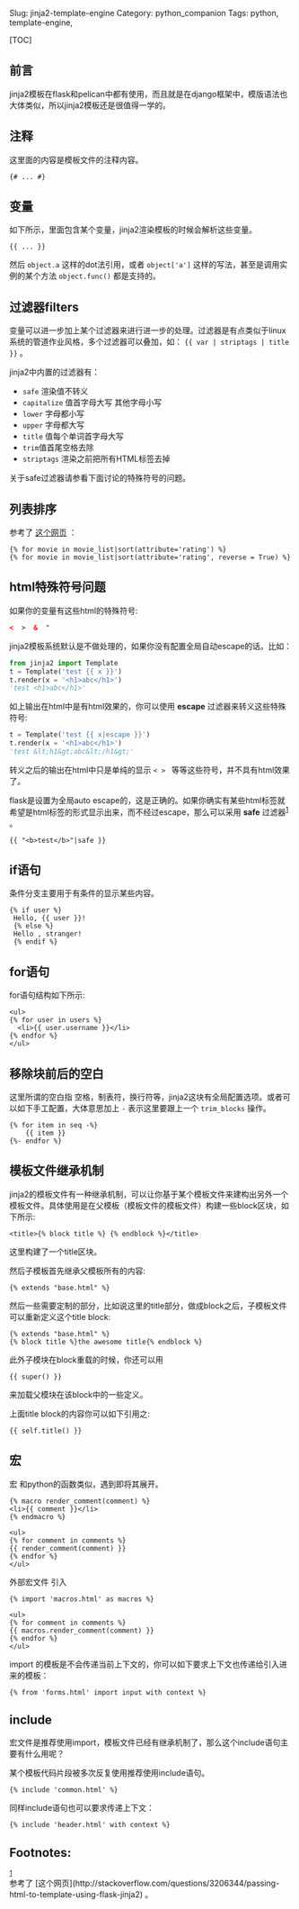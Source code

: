 Slug: jinja2-template-engine
Category: python_companion
Tags: python, template-engine,

[TOC]


## 前言

jinja2模板在flask和pelican中都有使用，而且就是在django框架中，模版语法也大体类似，所以jinja2模板还是很值得一学的。



## 注释

这里面的内容是模板文件的注释内容。

```jinja2
{# ... #}
```

## 变量
如下所示，里面包含某个变量，jinja2渲染模板的时候会解析这些变量。

```jinja2
{{ ... }}
```
然后 `object.a` 这样的dot法引用，或者 `object['a']` 这样的写法，甚至是调用实例的某个方法 `object.func()` 都是支持的。



## 过滤器filters

变量可以进一步加上某个过滤器来进行进一步的处理。过滤器是有点类似于linux系统的管道作业风格，多个过滤器可以叠加，如： `{{ var | striptags | title }}` 。

jinja2中内置的过滤器有：

- `safe` 渲染值不转义
- `capitalize` 值首字母大写 其他字母小写
- `lower` 字母都小写
- `upper` 字母都大写
- `title` 值每个单词首字母大写
- `trim`值首尾空格去除
- `striptags` 渲染之前把所有HTML标签去掉

关于safe过滤器请参看下面讨论的特殊符号的问题。



## 列表排序

参考了 [这个网页]( https://stackoverflow.com/questions/1959386/how-do-you-sort-a-list-in-jinja2 ) ：

```jinja2
{% for movie in movie_list|sort(attribute='rating') %}
{% for movie in movie_list|sort(attribute='rating', reverse = True) %}
```



## html特殊符号问题

如果你的变量有这些html的特殊符号:

```html
<  >  &  "
```

jinja2模板系统默认是不做处理的，如果你没有配置全局自动escape的话。比如：

```python
from jinja2 import Template
t = Template('test {{ x }}')
t.render(x = '<h1>abc</h1>')
'test <h1>abc</h1>'
```

如上输出在html中是有html效果的，你可以使用 **escape** 过滤器来转义这些特殊符号:

```python
t = Template('test {{ x|escape }}')
t.render(x = '<h1>abc</h1>')
'test &lt;h1&gt;abc&lt;/h1&gt;'
```

转义之后的输出在html中只是单纯的显示 `< > ` 等等这些符号，并不具有html效果了。

flask是设置为全局auto escape的，这是正确的。如果你确实有某些html标签就希望是html标签的形式显示出来，而不经过escape，那么可以采用 **safe** 过滤器<sup><a id="fnr.1" class="footref" href="#fn.1">1</a></sup> 。

```jinja2
{{ "<b>test</b>"|safe }}
```


## if语句

条件分支主要用于有条件的显示某些内容。

```jinja2
{% if user %}
 Hello, {{ user }}!
 {% else %}
 Hello , stranger!
 {% endif %}
```

## for语句

for语句结构如下所示:

```jinja2
<ul>
{% for user in users %}
  <li>{{ user.username }}</li>
{% endfor %}
</ul>
```

## 移除块前后的空白

这里所谓的空白指 空格，制表符，换行符等，jinja2这块有全局配置选项。或者可以如下手工配置，大体意思加上 `-` 表示这里要跟上一个 `trim_blocks` 操作。

```jinja2
{% for item in seq -%}
    {{ item }}
{%- endfor %}
```






## 模板文件继承机制

jinja2的模板文件有一种继承机制，可以让你基于某个模板文件来建构出另外一个模板文件。具体使用是在父模板（模板文件的模板文件）构建一些block区块，如下所示:

```jinja2
<title>{% block title %} {% endblock %}</title>
```

这里构建了一个title区块。

然后子模板首先继承父模板所有的内容:

```jinja2
{% extends "base.html" %}
```

然后一些需要定制的部分，比如说这里的title部分，做成block之后，子模板文件可以重新定义这个title block:

```jinja2
{% extends "base.html" %}
{% block title %}the awesome title{% endblock %}
```

此外子模块在block重载的时候，你还可以用

```jinja2
{{ super() }}
```

来加载父模块在该block中的一些定义。

上面title block的内容你可以如下引用之:

```jinja2
{{ self.title() }}
```



## 宏

宏 和python的函数类似，遇到即将其展开。

```jinja2
{% macro render_comment(comment) %}
<li>{{ comment }}</li>
{% endmacro %}

<ul>
{% for comment in comments %}
{{ render_comment(comment) }}
{% endfor %}
</ul>
```

外部宏文件 引入

```jinja2
{% import 'macros.html' as macros %}

<ul>
{% for comment in comments %}
{{ macros.render_comment(comment) }}
{% endfor %}
</ul>
```

import 的模板是不会传递当前上下文的，你可以如下要求上下文也传递给引入进来的模板：

```jinja2
{% from 'forms.html' import input with context %}
```



## include

宏文件是推荐使用import，模板文件已经有继承机制了，那么这个include语句主要有什么用呢？

某个模板代码片段被多次反复使用推荐使用include语句。

    {% include 'common.html' %}

同样include语句也可以要求传递上下文：

```
{% include 'header.html' with context %}
```



<div id="footnotes">
<h2 class="footnotes">Footnotes: </h2>
<div id="text-footnotes">

<div class="footdef"><sup><a id="fn.1" class="footnum" href="#fnr.1">1</a></sup> <div class="footpara">参考了 [这个网页](http://stackoverflow.com/questions/3206344/passing-html-to-template-using-flask-jinja2) 。</div></div>
